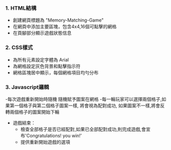 ### 1. HTML結構

- 創建網頁標題為 "Memory-Matching-Game"
- 在網頁中添加主要區塊，包含4x4,16個可點擊的網格
- 在頁腳部分顯示遊戲狀態信息

### 2. CSS樣式

- 為所有元素設定字體為 Arial
- 為網格設定灰色背景和點擊指示符
- 網格區塊居中顯示，每個網格項目均勻分布

### 3. Javascript邏輯
-每次遊戲重新開始時隨機 隨機賦予圖案在網格
-每一輪玩家可以選擇兩個格子,如果第一個格子與第二個格子圖案一樣, 將會視為配對成功, 如果圖案不一樣,將會反轉兩個格子的圖案開始下輪
- 遊戲結束：
  - 檢查全部格子是否已經配對,如果已全部配對成功,則完成遊戲,會宣布'Congratulations! you win!'
  - 提供重新開始遊戲的選項
